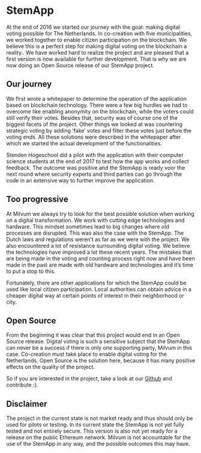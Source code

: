 # StemApp

At the end of 2016 we started our journey with the goal: making digital voting possible for The Netherlands. In co-creation with five municipalities, we worked together to enable citizen participation on the blockchain. We believe this is a perfect step for making digital voting on the blockchain a reality.. We have worked hard to realize the project and are pleased that a first version is now available for further development. That is why we are now doing an Open Source release of our StemApp project.

## Our journey

We first wrote a whitepaper to determine the operation of the application based on blockchain technology. There were a few big hurdles we had to overcome like enabling anonymity on the blockchain, while the voters could still verify their votes. Besides that, security was of course one of the biggest facets of the project. Other things we looked at was countering strategic voting by adding ‘fake’ votes and filter these votes just before the voting ends. All these solutions were described in the whitepaper after which we started the actual development of the functionalities. 

Stenden Hogeschool did a pilot with the application with their computer science students at the end of 2017 to test how the app works and collect feedback. The outcome was positive and the StemApp is ready voor the next round where security experts and third parties can go through the code in an extensive way to further improve the application.

## Too progressive

At Milvum we always try to look for the best possible solution when working on a digital transformation. We work with cutting edge technologies and hardware. This mindset sometimes lead to big changes where old processes are disrupted. This was also the case with the StemApp. The Dutch laws and regulations weren’t as far as we were with the project. We also encountered a lot of resistance surrounding digital voting. We believe the technologies have improved a lot these recent years. The mistakes that are being made in the voting and counting process right now and have been made in the past are made with old hardware and technologies and it’s time to put a stop to this. 

Fortunately, there are other applications for which the StemApp could be used like  local citizen participation. Local authorities can obtain advice in a cheaper digital way at certain points of interest in their neighborhood or city.

## Open Source

From the beginning it was clear that this project would end in an Open Source release. Digital voting is such a sensitive subject that the StemApp can never be a success if there is only one supporting party, Milvum in this case. Co-creation must take place to enable digital voting for the Netherlands. Open Source is the solution here, because it has many positive effects on the quality of the project.

So if you are interested in the project, take a look at our [Github](https://github.com/milvum) and contribute :). 

## Disclaimer

The project in the current state is not market ready and thus should only be used for pilots or testing. In its current state the StemApp is not yet fully tested and not entirely secure. This version is also not yet ready for a release on the public Ethereum network. Milvum is not accountable for the use of the StemApp in any way, and the possible outcomes this may have.
 